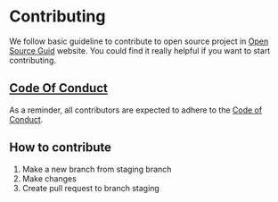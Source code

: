 # Contributing
We follow basic guideline to contribute to open source project in [Open Source Guid](https://opensource.guide/) website. You could find it really helpful if you want to start contributing.

## [Code Of Conduct]()
As a reminder, all contributors are expected to adhere to the [Code of Conduct]().

## How to contribute
1. Make a new branch from staging branch
2. Make changes
3. Create pull request to branch staging